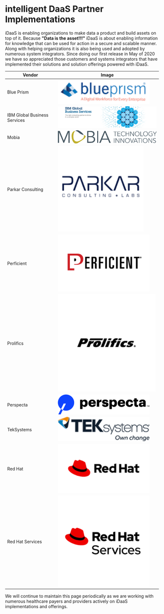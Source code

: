 ﻿# intelligent DaaS Partner Implementations
iDaaS is enabling organizations to make data a product and build assets on top of it. Because <b>"Data is the asset!!!"</b> iDaaS is about enabling information for knowledge that can be used for action in a secure and scalable manner. Along with helping organizations it is also being used and adopted by numerous system integrators. Since doing our first release in May of 2020 we have so appreciated those customers and systems integrators that have implemented their solutions and solution offerings powered with iDaaS.

Vendor|Image|
|---|---|
|Blue Prism|<img src="../../images/vendors/blueprism.png" alt="Blue Prism Logo" width="300">|   
|IBM Global Business Services|<img src="../../images/vendors/ibm_gbs.png" alt="IBM GBS Logo" width="500">|   
|Mobia|<img src="../../images/vendors/MOBIA_logo.png" alt="Mobia Logo" width="400">|  
|Parkar Consulting|<img src="../../images/vendors/parkarconsulting.png" alt="Parkar Consulting Logo" width="280">|
|Perficient |<img src="../../images/vendors/perficient.png" alt="Perficient Logo" width="300">|
|Prolifics|<img src="../../images/vendors/prolifics.png" alt="Prolifics Logo" width="320">|
|Perspecta|<img src="../../images/vendors/perspecta_logo.png" alt="Perspecta Logo" width="300">|   
|TekSystems|<img src="../../images/vendors/teksystems.png" alt="TekSystem Logo" width="300">|
|Red Hat|<img src="../../images/vendors/redhat_logo.png" alt="RedHat Logo" width="300">|   
|Red Hat Services|<img src="../../images/vendors/redhat_services.png" alt="RedHat Services Logo" width="300">|   

<p>We will continue to maintain this page periodically as we are working with numerous healthcare payers and providers actively on iDaaS implementations and offerings.</p>
